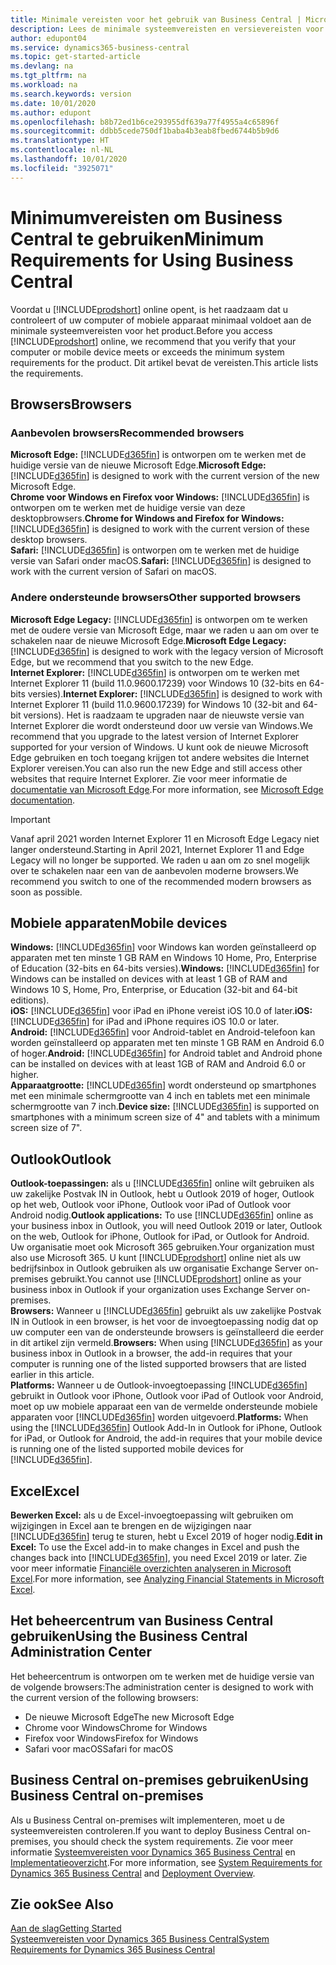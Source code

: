 ```yaml
---
title: Minimale vereisten voor het gebruik van Business Central | Microsoft Docs
description: Lees de minimale systeemvereisten en versievereisten voor het gebruik van Business Central online.
author: edupont04
ms.service: dynamics365-business-central
ms.topic: get-started-article
ms.devlang: na
ms.tgt_pltfrm: na
ms.workload: na
ms.search.keywords: version
ms.date: 10/01/2020
ms.author: edupont
ms.openlocfilehash: b8b72ed1b6ce293955df639a77f4955a4c65896f
ms.sourcegitcommit: ddbb5cede750df1baba4b3eab8fbed6744b5b9d6
ms.translationtype: HT
ms.contentlocale: nl-NL
ms.lasthandoff: 10/01/2020
ms.locfileid: "3925071"
---
```

# <a name="minimum-requirements-for-using-business-central"></a><span data-ttu-id="99dcb-103">Minimumvereisten om Business Central te gebruiken</span><span class="sxs-lookup"><span data-stu-id="99dcb-103">Minimum Requirements for Using Business Central</span></span>

<span data-ttu-id="99dcb-104">Voordat u [!INCLUDE[prodshort](includes/prodshort.md)] online opent, is het raadzaam dat u controleert of uw computer of mobiele apparaat minimaal voldoet aan de minimale systeemvereisten voor het product.</span><span class="sxs-lookup"><span data-stu-id="99dcb-104">Before you access [!INCLUDE[prodshort](includes/prodshort.md)] online, we recommend that you verify that your computer or mobile device meets or exceeds the minimum system requirements for the product.</span></span> <span data-ttu-id="99dcb-105">Dit artikel bevat de vereisten.</span><span class="sxs-lookup"><span data-stu-id="99dcb-105">This article lists the requirements.</span></span>  

## <a name="browsers"></a><span data-ttu-id="99dcb-106">Browsers</span><span class="sxs-lookup"><span data-stu-id="99dcb-106">Browsers</span></span>

### <a name="recommended-browsers"></a><span data-ttu-id="99dcb-107">Aanbevolen browsers</span><span class="sxs-lookup"><span data-stu-id="99dcb-107">Recommended browsers</span></span>

<span data-ttu-id="99dcb-108">**Microsoft Edge:** [!INCLUDE[d365fin](includes/d365fin_md.md)] is ontworpen om te werken met de huidige versie van de nieuwe Microsoft Edge.</span><span class="sxs-lookup"><span data-stu-id="99dcb-108">**Microsoft Edge:** [!INCLUDE[d365fin](includes/d365fin_md.md)] is designed to work with the current version of the new Microsoft Edge.</span></span>  
<span data-ttu-id="99dcb-109">**Chrome voor Windows en Firefox voor Windows:** [!INCLUDE[d365fin](includes/d365fin_md.md)] is ontworpen om te werken met de huidige versie van deze desktopbrowsers.</span><span class="sxs-lookup"><span data-stu-id="99dcb-109">**Chrome for Windows and Firefox for Windows:** [!INCLUDE[d365fin](includes/d365fin_md.md)] is designed to work with the current version of these desktop browsers.</span></span>  
<span data-ttu-id="99dcb-110">**Safari:** [!INCLUDE[d365fin](includes/d365fin_md.md)] is ontworpen om te werken met de huidige versie van Safari onder macOS.</span><span class="sxs-lookup"><span data-stu-id="99dcb-110">**Safari:** [!INCLUDE[d365fin](includes/d365fin_md.md)] is designed to work with the current version of Safari on macOS.</span></span>  

### <a name="other-supported-browsers"></a><span data-ttu-id="99dcb-111">Andere ondersteunde browsers</span><span class="sxs-lookup"><span data-stu-id="99dcb-111">Other supported browsers</span></span>

<span data-ttu-id="99dcb-112">**Microsoft Edge Legacy:** [!INCLUDE[d365fin](includes/d365fin_md.md)] is ontworpen om te werken met de oudere versie van Microsoft Edge, maar we raden u aan om over te schakelen naar de nieuwe Microsoft Edge.</span><span class="sxs-lookup"><span data-stu-id="99dcb-112">**Microsoft Edge Legacy:** [!INCLUDE[d365fin](includes/d365fin_md.md)] is designed to work with the legacy version of Microsoft Edge, but we recommend that you switch to the new Edge.</span></span>  
<span data-ttu-id="99dcb-113">**Internet Explorer:** [!INCLUDE[d365fin](includes/d365fin_md.md)] is ontworpen om te werken met Internet Explorer 11 (build 11.0.9600.17239) voor Windows 10 (32-bits en 64-bits versies).</span><span class="sxs-lookup"><span data-stu-id="99dcb-113">**Internet Explorer:** [!INCLUDE[d365fin](includes/d365fin_md.md)] is designed to work with Internet Explorer 11 (build 11.0.9600.17239) for Windows 10 (32-bit and 64-bit versions).</span></span> <span data-ttu-id="99dcb-114">Het is raadzaam te upgraden naar de nieuwste versie van Internet Explorer die wordt ondersteund door uw versie van Windows.</span><span class="sxs-lookup"><span data-stu-id="99dcb-114">We recommend that you upgrade to the latest version of Internet Explorer supported for your version of Windows.</span></span> <span data-ttu-id="99dcb-115">U kunt ook de nieuwe Microsoft Edge gebruiken en toch toegang krijgen tot andere websites die Internet Explorer vereisen.</span><span class="sxs-lookup"><span data-stu-id="99dcb-115">You can also run the new Edge and still access other websites that require Internet Explorer.</span></span> <span data-ttu-id="99dcb-116">Zie voor meer informatie de [documentatie van Microsoft Edge](/deployedge/edge-ie-mode).</span><span class="sxs-lookup"><span data-stu-id="99dcb-116">For more information, see [Microsoft Edge documentation](/deployedge/edge-ie-mode).</span></span>

> [!IMPORTANT]
> <span data-ttu-id="99dcb-117">Vanaf april 2021 worden Internet Explorer 11 en Microsoft Edge Legacy niet langer ondersteund.</span><span class="sxs-lookup"><span data-stu-id="99dcb-117">Starting in April 2021, Internet Explorer 11 and Edge Legacy will no longer be supported.</span></span> <span data-ttu-id="99dcb-118">We raden u aan om zo snel mogelijk over te schakelen naar een van de aanbevolen moderne browsers.</span><span class="sxs-lookup"><span data-stu-id="99dcb-118">We recommend you switch to one of the recommended modern browsers as soon as possible.</span></span>

## <a name="mobile-devices"></a><span data-ttu-id="99dcb-119">Mobiele apparaten</span><span class="sxs-lookup"><span data-stu-id="99dcb-119">Mobile devices</span></span>

<span data-ttu-id="99dcb-120">**Windows:** [!INCLUDE[d365fin](includes/d365fin_md.md)] voor Windows kan worden geïnstalleerd op apparaten met ten minste 1 GB RAM en Windows 10 Home, Pro, Enterprise of Education (32-bits en 64-bits versies).</span><span class="sxs-lookup"><span data-stu-id="99dcb-120">**Windows:** [!INCLUDE[d365fin](includes/d365fin_md.md)] for Windows can be installed on devices with at least 1 GB of RAM and Windows 10 S, Home, Pro, Enterprise, or Education (32-bit and 64-bit editions).</span></span>  
<span data-ttu-id="99dcb-121">**iOS:** [!INCLUDE[d365fin](includes/d365fin_md.md)] voor iPad en iPhone vereist iOS 10.0 of later.</span><span class="sxs-lookup"><span data-stu-id="99dcb-121">**iOS:** [!INCLUDE[d365fin](includes/d365fin_md.md)] for iPad and iPhone requires iOS 10.0 or later.</span></span>  
<span data-ttu-id="99dcb-122">**Android:** [!INCLUDE[d365fin](includes/d365fin_md.md)] voor Android-tablet en Android-telefoon kan worden geïnstalleerd op apparaten met ten minste 1 GB RAM en Android 6.0 of hoger.</span><span class="sxs-lookup"><span data-stu-id="99dcb-122">**Android:** [!INCLUDE[d365fin](includes/d365fin_md.md)] for Android tablet and Android phone can be installed on devices with at least 1GB of RAM and Android 6.0 or higher.</span></span>  
<span data-ttu-id="99dcb-123">**Apparaatgrootte:** [!INCLUDE[d365fin](includes/d365fin_md.md)] wordt ondersteund op smartphones met een minimale schermgrootte van 4 inch en tablets met een minimale schermgrootte van 7 inch.</span><span class="sxs-lookup"><span data-stu-id="99dcb-123">**Device size:** [!INCLUDE[d365fin](includes/d365fin_md.md)] is supported on smartphones with a minimum screen size of 4" and tablets with a minimum screen size of 7".</span></span>  

## <a name="outlook"></a><span data-ttu-id="99dcb-124">Outlook</span><span class="sxs-lookup"><span data-stu-id="99dcb-124">Outlook</span></span>

<span data-ttu-id="99dcb-125">**Outlook-toepassingen:** als u [!INCLUDE[d365fin](includes/d365fin_md.md)] online wilt gebruiken als uw zakelijke Postvak IN in Outlook, hebt u Outlook 2019 of hoger, Outlook op het web, Outlook voor iPhone, Outlook voor iPad of Outlook voor Android nodig.</span><span class="sxs-lookup"><span data-stu-id="99dcb-125">**Outlook applications:** To use [!INCLUDE[d365fin](includes/d365fin_md.md)] online as your business inbox in Outlook, you will need Outlook 2019 or later, Outlook on the web, Outlook for iPhone, Outlook for iPad, or Outlook for Android.</span></span> <span data-ttu-id="99dcb-126">Uw organisatie moet ook Microsoft 365 gebruiken.</span><span class="sxs-lookup"><span data-stu-id="99dcb-126">Your organization must also use Microsoft 365.</span></span> <span data-ttu-id="99dcb-127">U kunt [!INCLUDE[prodshort](includes/prodshort.md)] online niet als uw bedrijfsinbox in Outlook gebruiken als uw organisatie Exchange Server on-premises gebruikt.</span><span class="sxs-lookup"><span data-stu-id="99dcb-127">You cannot use [!INCLUDE[prodshort](includes/prodshort.md)] online as your business inbox in Outlook if your organization uses Exchange Server on-premises.</span></span>  
<span data-ttu-id="99dcb-128">**Browsers:** Wanneer u [!INCLUDE[d365fin](includes/d365fin_md.md)] gebruikt als uw zakelijke Postvak IN in Outlook in een browser, is het voor de invoegtoepassing nodig dat op uw computer een van de ondersteunde browsers is geïnstalleerd die eerder in dit artikel zijn vermeld.</span><span class="sxs-lookup"><span data-stu-id="99dcb-128">**Browsers:** When using [!INCLUDE[d365fin](includes/d365fin_md.md)] as your business inbox in Outlook in a browser, the add-in requires that your computer is running one of the listed supported browsers that are listed earlier in this article.</span></span>  
<span data-ttu-id="99dcb-129">**Platforms:** Wanneer u de Outlook-invoegtoepassing [!INCLUDE[d365fin](includes/d365fin_md.md)] gebruikt in Outlook voor iPhone, Outlook voor iPad of Outlook voor Android, moet op uw mobiele apparaat een van de vermelde ondersteunde mobiele apparaten voor [!INCLUDE[d365fin](includes/d365fin_md.md)] worden uitgevoerd.</span><span class="sxs-lookup"><span data-stu-id="99dcb-129">**Platforms:** When using the [!INCLUDE[d365fin](includes/d365fin_md.md)] Outlook Add-In in Outlook for iPhone, Outlook for iPad, or Outlook for Android, the add-in requires that your mobile device is running one of the listed supported mobile devices for [!INCLUDE[d365fin](includes/d365fin_md.md)].</span></span>  

## <a name="excel"></a><span data-ttu-id="99dcb-130">Excel</span><span class="sxs-lookup"><span data-stu-id="99dcb-130">Excel</span></span>

<span data-ttu-id="99dcb-131">**Bewerken Excel:** als u de Excel-invoegtoepassing wilt gebruiken om wijzigingen in Excel aan te brengen en de wijzigingen naar [!INCLUDE[d365fin](includes/d365fin_md.md)] terug te sturen, hebt u Excel 2019 of hoger nodig.</span><span class="sxs-lookup"><span data-stu-id="99dcb-131">**Edit in Excel:** To use the Excel add-in to make changes in Excel and push the changes back into [!INCLUDE[d365fin](includes/d365fin_md.md)], you need Excel 2019 or later.</span></span> <span data-ttu-id="99dcb-132">Zie voor meer informatie [Financiële overzichten analyseren in Microsoft Excel](finance-analyze-excel.md).</span><span class="sxs-lookup"><span data-stu-id="99dcb-132">For more information, see [Analyzing Financial Statements in Microsoft Excel](finance-analyze-excel.md).</span></span>  

## <a name="using-the-business-central-administration-center"></a><a name="TAC"></a> <span data-ttu-id="99dcb-133">Het beheercentrum van Business Central gebruiken</span><span class="sxs-lookup"><span data-stu-id="99dcb-133">Using the Business Central Administration Center</span></span>

<span data-ttu-id="99dcb-134">Het beheercentrum is ontworpen om te werken met de huidige versie van de volgende browsers:</span><span class="sxs-lookup"><span data-stu-id="99dcb-134">The administration center is designed to work with the current version of the following browsers:</span></span>

- <span data-ttu-id="99dcb-135">De nieuwe Microsoft Edge</span><span class="sxs-lookup"><span data-stu-id="99dcb-135">The new Microsoft Edge</span></span>
- <span data-ttu-id="99dcb-136">Chrome voor Windows</span><span class="sxs-lookup"><span data-stu-id="99dcb-136">Chrome for Windows</span></span>
- <span data-ttu-id="99dcb-137">Firefox voor Windows</span><span class="sxs-lookup"><span data-stu-id="99dcb-137">Firefox for Windows</span></span>
- <span data-ttu-id="99dcb-138">Safari voor macOS</span><span class="sxs-lookup"><span data-stu-id="99dcb-138">Safari for macOS</span></span>

## <a name="using-business-central-on-premises"></a><span data-ttu-id="99dcb-139">Business Central on-premises gebruiken</span><span class="sxs-lookup"><span data-stu-id="99dcb-139">Using Business Central on-premises</span></span>

<span data-ttu-id="99dcb-140">Als u Business Central on-premises wilt implementeren, moet u de systeemvereisten controleren.</span><span class="sxs-lookup"><span data-stu-id="99dcb-140">If you want to deploy Business Central on-premises, you should check the system requirements.</span></span> <span data-ttu-id="99dcb-141">Zie voor meer informatie [Systeemvereisten voor Dynamics 365 Business Central](/dynamics365/business-central/dev-itpro/deployment/system-requirement-business-central-v17) en [Implementatieoverzicht](/dynamics365/business-central/dev-itpro/deployment/deployment).</span><span class="sxs-lookup"><span data-stu-id="99dcb-141">For more information, see [System Requirements for Dynamics 365 Business Central](/dynamics365/business-central/dev-itpro/deployment/system-requirement-business-central-v17) and [Deployment Overview](/dynamics365/business-central/dev-itpro/deployment/deployment).</span></span>  

## <a name="see-also"></a><span data-ttu-id="99dcb-142">Zie ook</span><span class="sxs-lookup"><span data-stu-id="99dcb-142">See Also</span></span>

[<span data-ttu-id="99dcb-143">Aan de slag</span><span class="sxs-lookup"><span data-stu-id="99dcb-143">Getting Started</span></span>](product-get-started.md)  
[<span data-ttu-id="99dcb-144">Systeemvereisten voor Dynamics 365 Business Central</span><span class="sxs-lookup"><span data-stu-id="99dcb-144">System Requirements for Dynamics 365 Business Central</span></span>](/dynamics365/business-central/dev-itpro/deployment/system-requirement-business-central-v17)  
